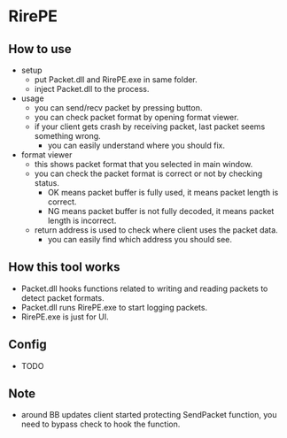 # RirePE
## How to use
+ setup
	+ put Packet.dll and RirePE.exe in same folder.
	+ inject Packet.dll to the process.
+ usage
	+ you can send/recv packet by pressing button.
	+ you can check packet format by opening format viewer.
	+ if your client gets crash by receiving packet, last packet seems something wrong.
		+ you can easily understand where you should fix.
+ format viewer
	+ this shows packet format that you selected in main window.
	+ you can check the packet format is correct or not by checking status.
		+ OK means packet buffer is fully used, it means packet length is correct.
		+ NG means packet buffer is not fully decoded, it means packet length is incorrect.
	+ return address is used to check where client uses the packet data.
		+ you can easily find which address you should see.

## How this tool works
+ Packet.dll hooks functions related to writing and reading packets to detect packet formats.
+ Packet.dll runs RirePE.exe to start logging packets.
+ RirePE.exe is just for UI.

## Config
+ TODO

## Note
+ around BB updates client started protecting SendPacket function, you need to bypass check to hook the function.